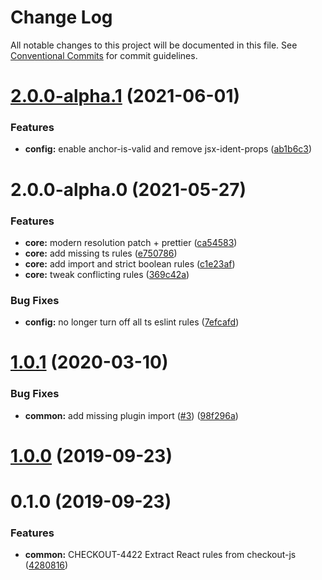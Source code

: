 # Change Log

All notable changes to this project will be documented in this file.
See [Conventional Commits](https://conventionalcommits.org) for commit guidelines.

# [2.0.0-alpha.1](https://github.com/bigcommerce/eslint-config/compare/@bigcommerce/eslint-config@2.0.0-alpha.0...@bigcommerce/eslint-config@2.0.0-alpha.1) (2021-06-01)


### Features

* **config:** enable anchor-is-valid and remove jsx-ident-props ([ab1b6c3](https://github.com/bigcommerce/eslint-config/commit/ab1b6c3746df6701db06020d414321834c3a5afc))





# 2.0.0-alpha.0 (2021-05-27)

### Features

* **core:** modern resolution patch + prettier ([ca54583](https://github.com/bigcommerce/eslint-config/commit/ca5458390d5cac4eaf731669e1e0690861455851))
* **core:** add missing ts rules ([e750786](https://github.com/bigcommerce/eslint-config/commit/e750786c2754a2d12b06dfc36df9379997e77823))
* **core:** add import and strict boolean rules ([c1e23af](https://github.com/bigcommerce/eslint-config/commit/c1e23af30ffad0b53bbfb399e1120f3423f9a8c5))
* **core:** tweak conflicting rules ([369c42a](https://github.com/bigcommerce/eslint-config/commit/369c42ab85e563d813ae71b0d24cbd0cb85438a2))

### Bug Fixes

* **config:** no longer turn off all ts eslint rules ([7efcafd](https://github.com/bigcommerce/eslint-config/commit/7efcafd7cfa23087612a89b4f5ffd99bc4017e50))

<a name="1.0.1"></a>
# [1.0.1](https://github.com/bigcommerce/eslint-config/compare/v1.0.0...v1.0.1) (2020-03-10)


### Bug Fixes

* **common:** add missing plugin import ([#3](https://github.com/bigcommerce/eslint-config/issues/3)) ([98f296a](https://github.com/bigcommerce/eslint-config/commit/98f296a))



<a name="1.0.0"></a>
# [1.0.0](https://github.com/bigcommerce/eslint-config/compare/v0.1.0...v1.0.0) (2019-09-23)



<a name="0.1.0"></a>
# 0.1.0 (2019-09-23)


### Features

* **common:** CHECKOUT-4422 Extract React rules from checkout-js ([4280816](https://github.com/bigcommerce/eslint-config/commit/4280816))
